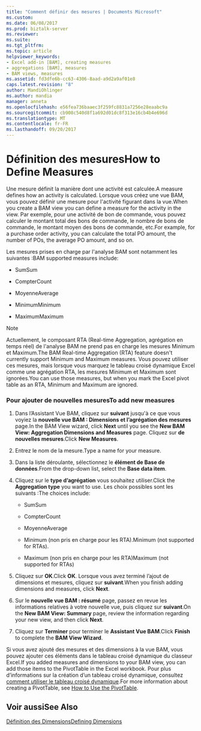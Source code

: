 ```yaml
---
title: "Comment définir des mesures | Documents Microsoft"
ms.custom: 
ms.date: 06/08/2017
ms.prod: biztalk-server
ms.reviewer: 
ms.suite: 
ms.tgt_pltfrm: 
ms.topic: article
helpviewer_keywords:
- Excel add-in [BAM], creating measures
- aggregations [BAM], measures
- BAM views, measures
ms.assetid: fd3dfe6b-cc63-4306-8aad-a9d2a9af01e8
caps.latest.revision: "8"
author: MandiOhlinger
ms.author: mandia
manager: anneta
ms.openlocfilehash: e56fea736baaec3f259fc8831a7256e28eaabc9a
ms.sourcegitcommit: cb908c540d8f1a692d01dc8f313e16cb4b4e696d
ms.translationtype: MT
ms.contentlocale: fr-FR
ms.lasthandoff: 09/20/2017
---
```

# <a name="how-to-define-measures"></a><span data-ttu-id="585c3-102">Définition des mesures</span><span class="sxs-lookup"><span data-stu-id="585c3-102">How to Define Measures</span></span>
<span data-ttu-id="585c3-103">Une mesure définit la manière dont une activité est calculée.</span><span class="sxs-lookup"><span data-stu-id="585c3-103">A measure defines how an activity is calculated.</span></span> <span data-ttu-id="585c3-104">Lorsque vous créez une vue BAM, vous pouvez définir une mesure pour l'activité figurant dans la vue.</span><span class="sxs-lookup"><span data-stu-id="585c3-104">When you create a BAM view you can define a measure for the activity in the view.</span></span> <span data-ttu-id="585c3-105">Par exemple, pour une activité de bon de commande, vous pouvez calculer le montant total des bons de commande, le nombre de bons de commande, le montant moyen des bons de commande, etc.</span><span class="sxs-lookup"><span data-stu-id="585c3-105">For example, for a purchase order activity, you can calculate the total PO amount, the number of POs, the average PO amount, and so on.</span></span>  
  
 <span data-ttu-id="585c3-106">Les mesures prises en charge par l'analyse BAM sont notamment les suivantes :</span><span class="sxs-lookup"><span data-stu-id="585c3-106">BAM supported measures include:</span></span>  
  
-   <span data-ttu-id="585c3-107">Sum</span><span class="sxs-lookup"><span data-stu-id="585c3-107">Sum</span></span>  
  
-   <span data-ttu-id="585c3-108">Compter</span><span class="sxs-lookup"><span data-stu-id="585c3-108">Count</span></span>  
  
-   <span data-ttu-id="585c3-109">Moyenne</span><span class="sxs-lookup"><span data-stu-id="585c3-109">Average</span></span>  
  
-   <span data-ttu-id="585c3-110">Minimum</span><span class="sxs-lookup"><span data-stu-id="585c3-110">Minimum</span></span>  
  
-   <span data-ttu-id="585c3-111">Maximum</span><span class="sxs-lookup"><span data-stu-id="585c3-111">Maximum</span></span>  
  
> [!NOTE]
>  <span data-ttu-id="585c3-112">Actuellement, le composant RTA (Real-time Aggregation, agrégation en temps réel) de l'analyse BAM ne prend pas en charge les mesures Minimum et Maximum.</span><span class="sxs-lookup"><span data-stu-id="585c3-112">The BAM Real-time Aggregation (RTA) feature doesn't currently support Minimum and Maximum measures.</span></span> <span data-ttu-id="585c3-113">Vous pouvez utiliser ces mesures, mais lorsque vous marquez le tableau croisé dynamique Excel comme une agrégation RTA, les mesures Minimum et Maximum sont ignorées.</span><span class="sxs-lookup"><span data-stu-id="585c3-113">You can use those measures, but when you mark the Excel pivot table as an RTA, Minimum and Maximum are ignored.</span></span>  
  
### <a name="to-add-new-measures"></a><span data-ttu-id="585c3-114">Pour ajouter de nouvelles mesures</span><span class="sxs-lookup"><span data-stu-id="585c3-114">To add new measures</span></span>  
  
1.  <span data-ttu-id="585c3-115">Dans l’Assistant Vue BAM, cliquez sur **suivant** jusqu'à ce que vous voyiez la **nouvelle vue BAM : Dimensions et l’agrégation des mesures** page.</span><span class="sxs-lookup"><span data-stu-id="585c3-115">In the BAM View wizard, click **Next** until you see the **New BAM View: Aggregation Dimensions and Measures** page.</span></span> <span data-ttu-id="585c3-116">Cliquez sur **de nouvelles mesures**.</span><span class="sxs-lookup"><span data-stu-id="585c3-116">Click **New Measures**.</span></span>  
  
2.  <span data-ttu-id="585c3-117">Entrez le nom de la mesure.</span><span class="sxs-lookup"><span data-stu-id="585c3-117">Type a name for your measure.</span></span>  
  
3.  <span data-ttu-id="585c3-118">Dans la liste déroulante, sélectionnez le **élément de Base de données**.</span><span class="sxs-lookup"><span data-stu-id="585c3-118">From the drop-down list, select the **Base data item**.</span></span>  
  
4.  <span data-ttu-id="585c3-119">Cliquez sur le **type d’agrégation** vous souhaitez utiliser.</span><span class="sxs-lookup"><span data-stu-id="585c3-119">Click the **Aggregation type** you want to use.</span></span> <span data-ttu-id="585c3-120">Les choix possibles sont les suivants :</span><span class="sxs-lookup"><span data-stu-id="585c3-120">The choices include:</span></span>  
  
    -   <span data-ttu-id="585c3-121">Sum</span><span class="sxs-lookup"><span data-stu-id="585c3-121">Sum</span></span>  
  
    -   <span data-ttu-id="585c3-122">Compter</span><span class="sxs-lookup"><span data-stu-id="585c3-122">Count</span></span>  
  
    -   <span data-ttu-id="585c3-123">Moyenne</span><span class="sxs-lookup"><span data-stu-id="585c3-123">Average</span></span>  
  
    -   <span data-ttu-id="585c3-124">Minimum (non pris en charge pour les RTA).</span><span class="sxs-lookup"><span data-stu-id="585c3-124">Minimum (not supported for RTAs).</span></span>  
  
    -   <span data-ttu-id="585c3-125">Maximum (non pris en charge pour les RTA)</span><span class="sxs-lookup"><span data-stu-id="585c3-125">Maximum (not supported for RTAs)</span></span>  
  
5.  <span data-ttu-id="585c3-126">Cliquez sur **OK**.</span><span class="sxs-lookup"><span data-stu-id="585c3-126">Click **OK**.</span></span> <span data-ttu-id="585c3-127">Lorsque vous avez terminé l’ajout de dimensions et mesures, cliquez sur **suivant**.</span><span class="sxs-lookup"><span data-stu-id="585c3-127">When you finish adding dimensions and measures, click **Next**.</span></span>  
  
6.  <span data-ttu-id="585c3-128">Sur le **nouvelle vue BAM : résumé** page, passez en revue les informations relatives à votre nouvelle vue, puis cliquez sur **suivant**.</span><span class="sxs-lookup"><span data-stu-id="585c3-128">On the **New BAM View: Summary** page, review the information regarding your new view, and then click **Next**.</span></span>  
  
7.  <span data-ttu-id="585c3-129">Cliquez sur **Terminer** pour terminer le **Assistant Vue BAM**.</span><span class="sxs-lookup"><span data-stu-id="585c3-129">Click **Finish** to complete the **BAM View Wizard**.</span></span>  
  
 <span data-ttu-id="585c3-130">Si vous avez ajouté des mesures et des dimensions à la vue BAM, vous pouvez ajouter ces éléments dans le tableau croisé dynamique du classeur Excel.</span><span class="sxs-lookup"><span data-stu-id="585c3-130">If you added measures and dimensions to your BAM view, you can add those items to the PivotTable in the Excel workbook.</span></span> <span data-ttu-id="585c3-131">Pour plus d’informations sur la création d’un tableau croisé dynamique, consultez [comment utiliser le tableau croisé dynamique](../core/how-to-use-the-pivottable.md).</span><span class="sxs-lookup"><span data-stu-id="585c3-131">For more information about creating a PivotTable, see [How to Use the PivotTable](../core/how-to-use-the-pivottable.md).</span></span>  
  
## <a name="see-also"></a><span data-ttu-id="585c3-132">Voir aussi</span><span class="sxs-lookup"><span data-stu-id="585c3-132">See Also</span></span>  
 [<span data-ttu-id="585c3-133">Définition des Dimensions</span><span class="sxs-lookup"><span data-stu-id="585c3-133">Defining Dimensions</span></span>](../core/defining-dimensions.md)